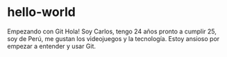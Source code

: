 # hello-world
Empezando con Git
Hola!
Soy Carlos, tengo 24 años pronto a cumplir 25, soy de Perú, me gustan los videojuegos y la tecnología.
Estoy ansioso por empezar a entender y usar Git.

